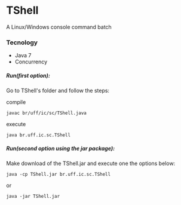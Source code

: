 # TShell
A Linux/Windows console command batch

### Tecnology
- Java 7 
- Concurrency


##### Run(first option):

Go to TShell's folder and follow the steps:

compile
	
	javac br/uff/ic/sc/TShell.java
execute
	
	java br.uff.ic.sc.TShell


##### Run(second option using the jar package):

Make download of the TShell.jar and execute one the options below:

	java -cp TShell.jar br.uff.ic.sc.TShell
or

	java -jar TShell.jar


